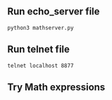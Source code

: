## Run echo_server file
    python3 mathserver.py
    
## Run telnet file
    telnet localhost 8877

## Try Math expressions
    